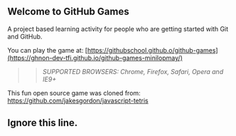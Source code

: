 ## Welcome to GitHub Games

A project based learning activity for people who are getting started with Git and GitHub.

You can play the game at: [https://githubschool.github.o/github-games](https://ghnon-dev-tfi.github.io/github-games-minilopmay/)

>> _*SUPPORTED BROWSERS*: Chrome, Firefox, Safari, Opera and IE9+_

This fun open source game was cloned from: https://github.com/jakesgordon/javascript-tetris

## Ignore this line.
